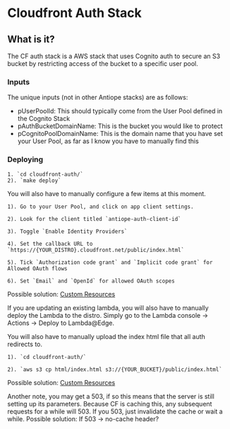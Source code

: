 # Cloudfront Auth Stack


## What is it?

The CF auth stack is a AWS stack that uses Cognito auth to secure an S3 bucket by restricting access of the bucket to a specific user pool.

### Inputs
The unique inputs (not in other Antiope stacks) are as follows:

- pUserPoolId: This should typically come from the User Pool defined in the Cognito Stack
- pAuthBucketDomainName: This is the bucket you would like to protect
- pCognitoPoolDomainName: This is the domain name that you have set your User Pool, as far as I know you have to manually find this

### Deploying
    1. `cd cloudfront-auth/`
    2). `make deploy`

You will also have to manually configure a few items at this moment.

    1). Go to your User Pool, and click on app client settings.
    
    2). Look for the client titled `antiope-auth-client-id`
    
    3). Toggle `Enable Identity Providers`
    
    4). Set the callback URL to `https://{YOUR_DISTRO}.cloudfront.net/public/index.html`
    
    5). Tick `Authorization code grant` and `Implicit code grant` for Allowed OAuth flows
    
    6). Set `Email` and `OpenId` for allowed OAuth scopes
Possible solution: [Custom Resources](https://github.com/rosberglinhares/CloudFormationCognitoCustomResources)



If you are updating an existing lambda, you will also have to manually deploy the Lambda to the distro.
Simply go to the Lambda console -> Actions -> Deploy to Lambda@Edge.

You will also have to manually upload the index html file that all auth redirects to.

    1). `cd cloudfront-auth/`
    
    2). `aws s3 cp html/index.html s3://{YOUR_BUCKET}/public/index.html`
    
Possible solution: [Custom Resources](https://stackoverflow.com/questions/41452274/how-to-create-a-new-version-of-a-lambda-function-using-cloudformation)


Another note, you may get a 503, if so this means that the server is still setting up its parameters. Because CF is caching this, any subsequent requests for a while will 503. If you 503, just invalidate the cache or wait a while.
Possible solution: If 503 -> no-cache header?
